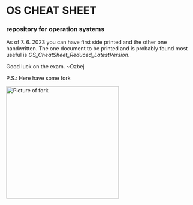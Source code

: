 # OS CHEAT SHEET
### repository for operation systems

As of 7. 6. 2023 you can have first side printed and the other one handwritten. The one document to be printed and is probably found most useful is _OS\_CheatSheet\_Reduced\_LatestVersion_.

Good luck on the exam.
~Ozbej

P.S.: Here have some fork

<img src="https://m.media-amazon.com/images/I/61h743o6naL.jpg" alt="Picture of fork" width=300px height=300px>